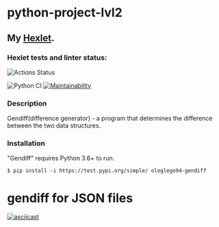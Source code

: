 # python-project-lvl2
## My [Hexlet](https://ru.hexlet.io/u/o_legleg_o).
### Hexlet tests and linter status:

![Actions Status](/workflows/hexlet-check/badge.svg)

![Python CI](https://github.com/oleglego94/python-project-lvl2/workflows/Python%20CI/badge.svg)
[![Maintainability](https://api.codeclimate.com/v1/badges/ee4b89fc17de5b826ef0/maintainability)](https://codeclimate.com/github/oleglego94/python-project-lvl2/maintainability)

### Description
Gendiff(difference generator) - a program that determines the difference between the two data structures.
### Installation
"Gendiff" requires Python 3.6+ to run.
```
$ pip install -i https://test.pypi.org/simple/ oleglego94-gendiff
```

# gendiff for JSON files

[![asciicast](https://asciinema.org/a/3wt6e1JNVpZR0uv9EBaMD0fiF.svg)](https://asciinema.org/a/3wt6e1JNVpZR0uv9EBaMD0fiF)
